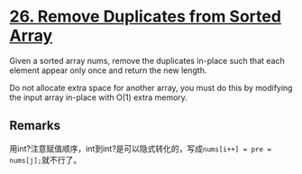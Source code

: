 # [26. Remove Duplicates from Sorted Array](https://leetcode.com/problems/remove-duplicates-from-sorted-array/)

Given a sorted array nums, remove the duplicates in-place such that each element appear only once and return the new length.

Do not allocate extra space for another array, you must do this by modifying the input array in-place with O(1) extra memory.

## Remarks

用int?注意赋值顺序，int到int?是可以隐式转化的，写成`nums[i++] = pre = nums[j];`就不行了。
